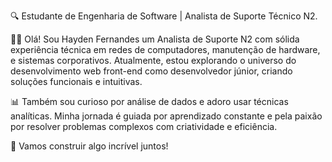 🔍 Estudante de Engenharia de Software | Analista de Suporte Técnico N2.

👨‍💻 Olá! Sou Hayden Fernandes um Analista de Suporte N2 com sólida experiência técnica em redes de computadores, manutenção de hardware, e sistemas corporativos. Atualmente, estou explorando o universo do desenvolvimento web front-end como desenvolvedor júnior, criando soluções funcionais e intuitivas.  

📊 Também sou curioso por análise de dados e adoro usar técnicas analíticas. Minha jornada é guiada por aprendizado constante e pela paixão por resolver problemas complexos com criatividade e eficiência.  

🚀 Vamos construir algo incrível juntos!  
